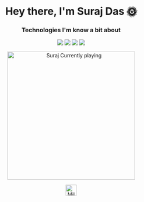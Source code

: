 <h1 align="center">Hey there, I'm Suraj Das 🌞</h1>
<h3 align="center"></h3>
<h3 align="center">Technologies I'm know a bit about</h3>
<p align="center"><img src = "https://img.shields.io/badge/-HTML5-E34F26?style=flat&logo=html5&logoColor=white"> <img src="https://img.shields.io/badge/-Database%20Management-4d008f?style=flat"> <img src="https://img.shields.io/badge/-Python%203-black?style=flat&logo=python&logoColor=white"> <img src="https://img.shields.io/badge/-Flask-0d7963?style=flat&logo=flask&logoColor=white">
</p>
<p align="center">
    <a href="https://open.spotify.com/user/bqg2fqt514u55cydgtspw2rex">
        <img src="https://novatorem-aohw1au2n.vercel.app/api/spotify" alt="Suraj Currently playing" width="350" /></a>
</p>    
<p align="center">
<a href="https://www.youtube.com/c/Mildblue" target="blank"><img align="center" src="https://cdn.jsdelivr.net/npm/simple-icons@3.0.1/icons/youtube.svg" alt="Mildblue" height="30" width="30" /></a>
</p>
